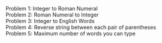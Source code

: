 Problem 1: Integer to Roman Numeral <br />
Problem 2: Roman Numeral to Integer <br />
Problem 3: Integer to English Words <br />
Problem 4: Reverse string between each pair of parentheses <br />
Problem 5: Maximum number of words you can type <br />
